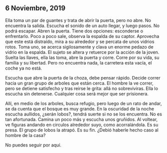 ## 6 Noviembre, 2019

Ella toma un par de guantes y trata de abrir la puerta, pero no abre. No encuentra la salida. Escucha el sonido de un auto llegar, y luego pasos. No podrá escapar. Abren la puerta. Tiene dos opciones: esconderse o enfrentarlo. Poco a poco sale, observa la espalda de su captor. Aprovecha que este está distraído, mira a su alrededor y se percata de unos vidrios rotos. Toma uno, se acerca sigilosamente y clava un enorme pedazo de vidrio en la espalda. El sujeto se altera y retuerce por la acción de la joven. Suelta las llaves, ella las toma, abre la puerta y corre. Corre por su vida, su familia y su libertad. Pero no encuentra nada, la carretera esta vacía, el coche ya no está. 

Escucha que abre la puerta de la choza, debe pensar rápido. Decide correr hacia un gran grupo de arboles que están cerca. El hombre la ve correr, pero se detiene satisfecho y tras reirse le grita: allá no sobreviviras. Ella lo escucha sin detenerse. Cualquier cosa será mejor que ser prisionera. 

Allí, en medio de los arboles, busca refugio, pero luego de un rato de andar, se da cuenta que el bosque es muy grande. En la oscuridad de la noche escucha aullidos, ¿serán lobos?, tendrá suerte si no se los encuentra. No es tan afortunada. Camina un poco más y escucha unos gruñidos. Al voltear, ve figuras andando en circulos alrededor suyo, como acorralándola. Es su presa. El grupo de lobos la atrapó. Es su fin. ¿Debió haberle hecho caso al hombre de la casa?

No puedes seguir por aquí.
